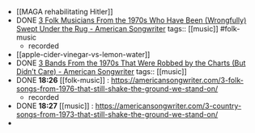 - [[MAGA rehabilitating Hitler]]
- DONE [3 Folk Musicians From the 1970s Who Have Been (Wrongfully) Swept Under the Rug - American Songwriter](https://americansongwriter.com/3-folk-musicians-from-the-1970s-who-have-been-wrongfully-swept-under-the-rug/)
  tags:: [[music]] #folk-music
	- recorded
- [[apple-cider-vinegar-vs-lemon-water]]
- DONE [3 Bands From the 1970s That Were Robbed by the Charts (But Didn’t Care) - American Songwriter](https://americansongwriter.com/3-bands-from-the-1970s-that-were-robbed-by-the-charts-but-didnt-care/)
  tags:: [[music]]
- DONE **18:26** [[folk-music]] :  https://americansongwriter.com/3-folk-songs-from-1976-that-still-shake-the-ground-we-stand-on/
	- recorded
- DONE **18:27** [[music]] :  https://americansongwriter.com/3-country-songs-from-1973-that-still-shake-the-ground-we-stand-on/
-